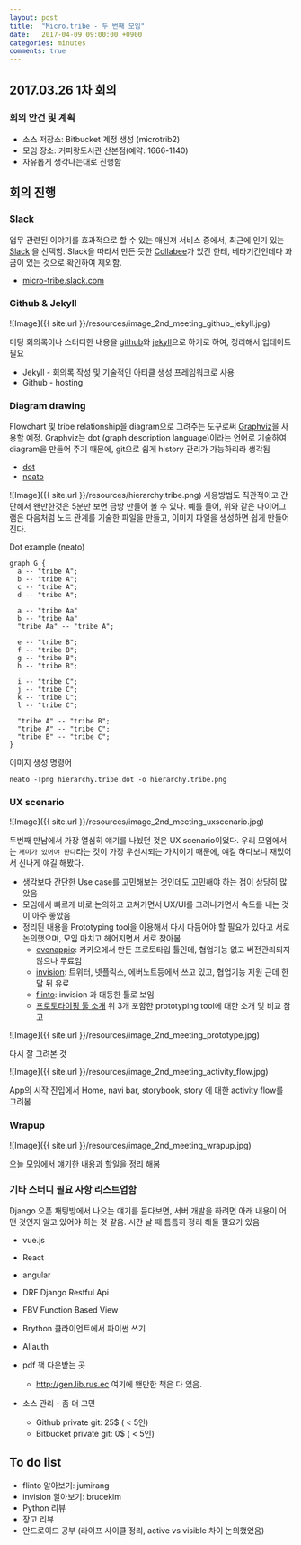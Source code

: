 ```yaml
---
layout: post
title:  "Micro.tribe - 두 번째 모임"
date:   2017-04-09 09:00:00 +0900
categories: minutes
comments: true
---
```

## 2017.03.26 1차 회의

### 회의 안건 및 계획
* 소스 저장소: Bitbucket 계정 생성 (microtrib2)
* 모임 장소: 커피랑도서관 산본점(예약: 1666-1140)
* 자유롭게 생각나는대로 진행함

## 회의 진행

### Slack

업무 관련된 이야기를 효과적으로 할 수 있는 매신져 서비스 중에서, 최근에 인기 있는 [Slack](https://slack.com) 을 선택함. Slack을 따라서 만든 듯한 [Collabee](https://www.collab.ee/ko)가 있긴 한테, 베타기간인데다 과금이 있는 것으로 확인하여 제외함.

* [micro-tribe.slack.com](micro-tribe.slack.com)

### Github & Jekyll

![Image]({{ site.url }}/resources/image_2nd_meeting_github_jekyll.jpg)

미팅 회의록이나 스터디한 내용을 [github](https://github.com)와 [jekyll](https://jekyllrb.com)으로 하기로 하여, 정리해서 업데이트 필요
* Jekyll - 회의록 작성 및 기술적인 아티클 생성 프레임워크로 사용
* Github - hosting

### Diagram drawing

Flowchart 및 tribe relationship을 diagram으로 그려주는 도구로써 [Graphviz](http://www.graphviz.org)을 사용할 예정. Graphviz는
dot (graph description language)이라는 언어로 기술하여 diagram을 만들어 주기 때문에, git으로 쉽게 history 관리가 가능하리라 생각됨

* [dot](http://www.graphviz.org/pdf/dotguide.pdf)
* [neato](http://www.graphviz.org/pdf/neatoguide.pdf)

![Image]({{ site.url }}/resources/hierarchy.tribe.png)
사용방법도 직관적이고 간단해서 왠만한것은 5분만 보면 금방 만들어 볼 수 있다.
예를 들어, 위와 같은 다이어그램은 다음처럼 노드 관계를 기술한 파일을 만들고, 이미지 파일을 생성하면 쉽게 만들어진다.

Dot example (neato)

```
graph G {
  a -- "tribe A";
  b -- "tribe A";
  c -- "tribe A";
  d -- "tribe A";

  a -- "tribe Aa"
  b -- "tribe Aa"
  "tribe Aa" -- "tribe A";

  e -- "tribe B";
  f -- "tribe B";
  g -- "tribe B";
  h -- "tribe B";

  i -- "tribe C";
  j -- "tribe C";
  k -- "tribe C";
  l -- "tribe C";

  "tribe A" -- "tribe B";
  "tribe A" -- "tribe C";
  "tribe B" -- "tribe C";
}
```

이미지 생성 명령어
```
neato -Tpng hierarchy.tribe.dot -o hierarchy.tribe.png
```

### UX scenario

![Image]({{ site.url }}/resources/image_2nd_meeting_uxscenario.jpg)

두번째 만남에서 가장 열심히 얘기를 나눴던 것은 UX scenario이었다. 우리 모임에서는 `재미가 있어야 한다`라는 것이 가장 우선시되는 가치이기 때문에, 얘길 하다보니 재밌어서 신나게 얘길 해봤다.

* 생각보다 간단한 Use case를 고민해보는 것인데도 고민해야 하는 점이 상당히 많았음
* 모임에서 빠르게 바로 논의하고 고쳐가면서 UX/UI를 그려나가면서 속도를 내는 것이 아주 좋았음
* 정리된 내용을 Prototyping tool을 이용해서 다시 다듬어야 할 필요가 있다고 서로 논의했으며, 모임 마치고 헤어지면서 서로 찾아봄
  * [ovenappio](https://ovenapp.io): 카카오에서 만든 프로토타입 툴인데, 협업기능 없고 버전관리되지 않으나 무료임
  * [invision](http://www.invisionapp.com/): 트위터, 넷플릭스, 에버노트등에서 쓰고 있고, 협업기능 지원 근데 한달 뒤 유료
  * [flinto](https://www.flinto.com/): invision 과 대등한 툴로 보임
  * [프로토타이핑 툴 소개](http://story.pxd.co.kr/1069) 위 3개 포함한 prototyping tool에 대한 소개 및 비교 참고

![Image]({{ site.url }}/resources/image_2nd_meeting_prototype.jpg)

다시 잘 그려본 것


![Image]({{ site.url }}/resources/image_2nd_meeting_activity_flow.jpg)

App의 시작 진입에서 Home, navi bar, storybook, story 에 대한 activity flow를 그려봄

### Wrapup

![Image]({{ site.url }}/resources/image_2nd_meeting_wrapup.jpg)

오늘 모임에서 얘기한 내용과 할일을 정리 해봄

### 기타 스터디 필요 사항 리스트업함

Django 오픈 채팅방에서 나오는 얘기를 듣다보면, 서버 개발을 하려면 아래 내용이 어떤 것인지 알고 있어야 하는 것 같음. 시간 날 때 틈틈히 정리 해둘 필요가 있음
* vue.js
* React
* angular
* DRF Django Restful Api
* FBV Function Based View
* Brython 클라이언트에서 파이썬 쓰기
* Allauth

* pdf 책 다운받는 곳
  * http://gen.lib.rus.ec 여기에 왠만한 책은 다 있음.

* 소스 관리 - 좀 더 고민
  * Github private git: 25$ ( < 5인)
  * Bitbucket private git: 0$ ( < 5인)


## To do list
* flinto 알아보기: jumirang
* invision 알아보기: brucekim
* Python 리뷰
* 장고 리뷰
* 안드로이드 공부 (라이프 사이클 정리, active vs visible 차이 논의했었음)
